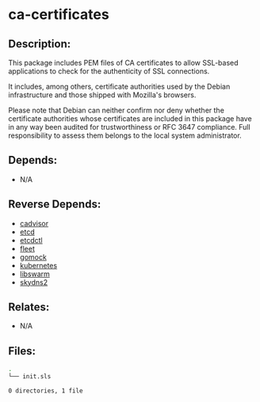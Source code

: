 # ca-certificates

## Description:

This package includes PEM files of CA certificates to allow SSL-based applications to check for the authenticity of SSL connections.

It includes, among others, certificate authorities used by the Debian infrastructure and those shipped with Mozilla's browsers.

Please note that Debian can neither confirm nor deny whether the certificate authorities whose certificates are included in this package have in any way been audited for trustworthiness or RFC 3647 compliance. Full responsibility to assess them belongs to the local system administrator.

## Depends:

  -  N/A

## Reverse Depends:

  -  [cadvisor](/salt/cadvisor)
  -  [etcd](/salt/etcd)
  -  [etcdctl](/salt/etcdctl)
  -  [fleet](/salt/fleet)
  -  [gomock](/salt/gomock)
  -  [kubernetes](/salt/kubernetes)
  -  [libswarm](/salt/libswarm)
  -  [skydns2](/salt/skydns2)

## Relates:

  -  N/A

## Files:

```bash
.
└── init.sls

0 directories, 1 file
```
